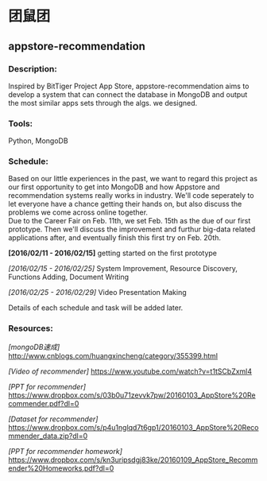 团鼠团
=================================

appstore-recommendation
----------------------------
### Description:
  Inspired by BitTiger Project App Store, appstore-recommendation aims to develop a system that can connect the database in MongoDB and output the most similar apps sets through the algs. we designed. 

### Tools:
  Python, MongoDB

### Schedule:
  Based on our little experiences in the past, we want to regard this project as our first opportunity to get into MongoDB and how Appstore and recommendation systems really works in industry. 
We'll code seperately to let everyone have a chance getting their hands on, but also discuss the problems we come across online together.  
Due to the Career Fair on Feb. 11th, we set Feb. 15th as the due of our first prototype. Then we'll discuss the improvement and furthur big-data related applications after, and eventually finish this first try on Feb. 20th.

__[2016/02/11 - 2016/02/15]__ getting started on the first prototype

_[2016/02/15 - 2016/02/25]_ System Improvement, Resource Discovery, Functions Adding, Document Writing

_[2016/02/25 - 2016/02/29]_ Video Presentation Making

Details of each schedule and task will be added later.

### Resources:
  _[mongoDB速成]_ http://www.cnblogs.com/huangxincheng/category/355399.html
  
  _[Video of recommender]_ https://www.youtube.com/watch?v=t1tSCbZxml4
  
  _[PPT for recommender]_ https://www.dropbox.com/s/03b0u71zevvk7pw/20160103_AppStore%20Recommender.pdf?dl=0
  
  _[Dataset for recommender]_ https://www.dropbox.com/s/p4u1nglqd7t6gp1/20160103_AppStore%20Recommender_data.zip?dl=0
  
  _[PPT for recommender homework]_ https://www.dropbox.com/s/kn3uripsdgj83ke/20160109_AppStore_Recommender%20Homeworks.pdf?dl=0
  
